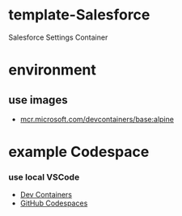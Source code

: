 # template-Salesforce

Salesforce Settings Container

# environment

## use images

- [mcr.microsoft.com/devcontainers/base:alpine](https://hub.docker.com/r/microsoft/vscode-devcontainers)

# example Codespace

### use local VSCode

- [Dev Containers](https://marketplace.visualstudio.com/items?itemName=ms-vscode-remote.remote-containers)
- [GitHub Codespaces](https://marketplace.visualstudio.com/items?itemName=GitHub.codespaces)
